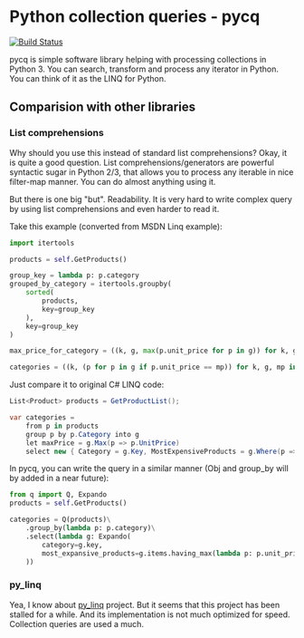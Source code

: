 Python collection queries - pycq
================================

[![Build Status](https://travis-ci.org/janusko/pycq.svg?branch=master)](https://travis-ci.org/janusko/pycq)

pycq is simple software library helping with processing collections
in Python 3. You can search, transform and process any iterator in Python.
You can think of it as the LINQ for Python.

Comparision with other libraries
--------------------------------

### List comprehensions

Why should you use this instead of standard list comprehensions? Okay,
it is quite a good question. List comprehensions/generators are powerful
syntactic sugar in Python 2/3, that allows you to process any iterable
in nice filter-map manner. You can do almost anything using it.

But there is one big "but". Readability. It is very hard to write complex
query by using list comprehensions and even harder to read it.

Take this example (converted from MSDN Linq example):

```python
import itertools

products = self.GetProducts()

group_key = lambda p: p.category
grouped_by_category = itertools.groupby(
    sorted(
        products,
        key=group_key
    ),
    key=group_key
)

max_price_for_category = ((k, g, max(p.unit_price for p in g)) for k, g in grouped_by_category)

categories = ((k, (p for p in g if p.unit_price == mp)) for k, g, mp in max_price_for_category)
```

Just compare it to original C# LINQ code:

```cs
List<Product> products = GetProductList(); 

var categories = 
    from p in products 
    group p by p.Category into g 
    let maxPrice = g.Max(p => p.UnitPrice) 
    select new { Category = g.Key, MostExpensiveProducts = g.Where(p => p.UnitPrice == maxPrice) }; 
```

In pycq, you can write the query in a similar manner (Obj and group_by will
by added in a near future):
```python
from q import Q, Expando
products = self.GetProducts()

categories = Q(products)\
    .group_by(lambda p: p.category)\
    .select(lambda g: Expando(
        category=g.key,
        most_expansive_products=g.items.having_max(lambda p: p.unit_price)
    ))
```

### py_linq

Yea, I know about [py_linq](https://github.com/viralogic/py-enumerable)
project. But it seems that this project has been stalled for a while. And its
implementation is not much optimized for speed. Collection queries are
used a much.
